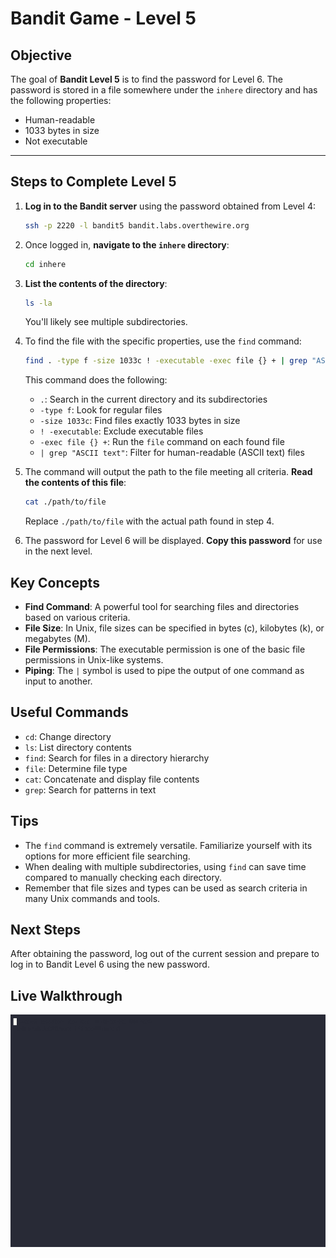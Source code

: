 # Bandit Game - Level 5

## Objective
The goal of **Bandit Level 5** is to find the password for Level 6. The password is stored in a file somewhere under the `inhere` directory and has the following properties:
- Human-readable
- 1033 bytes in size
- Not executable

---

## Steps to Complete Level 5

1. **Log in to the Bandit server** using the password obtained from Level 4:
   ```bash
   ssh -p 2220 -l bandit5 bandit.labs.overthewire.org
   ```

2. Once logged in, **navigate to the `inhere` directory**:
   ```bash
   cd inhere
   ```

3. **List the contents of the directory**:
   ```bash
   ls -la
   ```
   You'll likely see multiple subdirectories.

4. To find the file with the specific properties, use the `find` command:
   ```bash
   find . -type f -size 1033c ! -executable -exec file {} + | grep "ASCII text"
   ```
   This command does the following:
   - `.`: Search in the current directory and its subdirectories
   - `-type f`: Look for regular files
   - `-size 1033c`: Find files exactly 1033 bytes in size
   - `! -executable`: Exclude executable files
   - `-exec file {} +`: Run the `file` command on each found file
   - `| grep "ASCII text"`: Filter for human-readable (ASCII text) files

5. The command will output the path to the file meeting all criteria. **Read the contents of this file**:
   ```bash
   cat ./path/to/file
   ```
   Replace `./path/to/file` with the actual path found in step 4.

6. The password for Level 6 will be displayed. **Copy this password** for use in the next level.

## Key Concepts

- **Find Command**: A powerful tool for searching files and directories based on various criteria.
- **File Size**: In Unix, file sizes can be specified in bytes (c), kilobytes (k), or megabytes (M).
- **File Permissions**: The executable permission is one of the basic file permissions in Unix-like systems.
- **Piping**: The `|` symbol is used to pipe the output of one command as input to another.

## Useful Commands

- `cd`: Change directory
- `ls`: List directory contents
- `find`: Search for files in a directory hierarchy
- `file`: Determine file type
- `cat`: Concatenate and display file contents
- `grep`: Search for patterns in text

## Tips

- The `find` command is extremely versatile. Familiarize yourself with its options for more efficient file searching.
- When dealing with multiple subdirectories, using `find` can save time compared to manually checking each directory.
- Remember that file sizes and types can be used as search criteria in many Unix commands and tools.

## Next Steps

After obtaining the password, log out of the current session and prepare to log in to Bandit Level 6 using the new password.

## Live Walkthrough

![Bandit Level 5](bandit-level-5.gif)